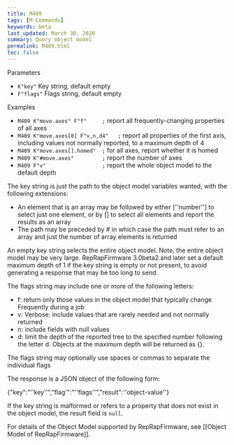 ```yaml
---
title: M409
tags: [M-Commands] 
keywords: beta 
last_updated: March 30, 2020 
summary: Query object model 
permalink: M409.html
toc: false 
---
```



Parameters

* `K"key"` Key string, default empty
* `F"flags"` Flags string, default empty

Examples

* ` M409 K"move.axes" F"f"     ; `  report all frequently-changing properties of all axes
* ` M409 K"move.axes[0] F"v,n,d4"   ; `  report all properties of the first axis, including values not normally reported, to a maximum depth of 4
* ` M409 K"move.axes[].homed"  ; `  for all axes, report whether it is homed
* ` M409 K"#move.axes"         ; `  report the number of axes
* ` M409 F"v"                  ; `  report the whole object model to the default depth

The key string is just the path to the object model variables wanted, with the following extensions:

* An element that is an array may be followed by either [''number''] to select just one element, or by [] to select all elements and report the results as an array
* The path may be preceded by # in which case the path must refer to an array and just the number of array elements is returned

An empty key string selects the entire object model. Note, the entire object model may be very large. RepRapFirmware 3.0beta2 and later set a default maximum depth of 1 if the key string is empty or not present, to avoid generating a response that may be too long to send.

The flags string may include one or more of the following letters:

* f: return only those values in the object model that typically change Frequently during a job
* v: Verbose: include values that are rarely needed and not normally returned
* n: include fields with null values
* d: limit the depth of the reported tree to the specified number following the letter d.  Objects at the maximum depth will be returned as {}.

The flags string may optionally use spaces or commas to separate the individual flags

The response is a JSON object of the following form:

{"key":"''key''","flag'":"''flags''","result":''object-value''}

If the key string is malformed or refers to a property that does not exist in the object model, the result field is `null`.

For details of the Object Model supported by RepRapFirmware, see [[Object Model of RepRapFirmware]].

